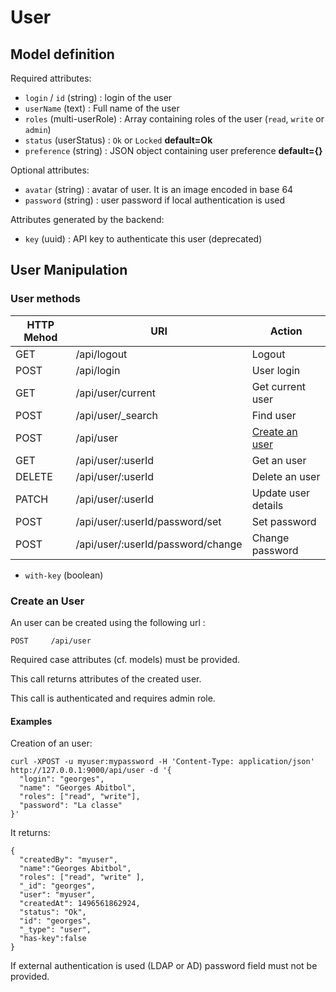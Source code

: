 # User

## Model definition

Required attributes:
 - `login` / `id` (string) : login of the user
 - `userName` (text) : Full name of the user
 - `roles` (multi-userRole) : Array containing roles of the user (`read`, `write` or `admin`)
 - `status` (userStatus) : `Ok` or `Locked` **default=Ok**
 - `preference` (string) : JSON object containing user preference **default={}**

Optional attributes:
 - `avatar` (string) : avatar of user. It is an image encoded in base 64
 - `password` (string) : user password if local authentication is used

Attributes generated by the backend:
 - `key` (uuid) : API key to authenticate this user (deprecated)

## User Manipulation

### User methods

|HTTP Mehod |URI                                     |Action                                |
|-----------|----------------------------------------|--------------------------------------|
|GET        |/api/logout                             |Logout
|POST       |/api/login                              |User login
|GET        |/api/user/current                       |Get current user
|POST       |/api/user/_search                       |Find user
|POST       |/api/user                               |[Create an user](#create-an-user)     |
|GET        |/api/user/:userId                       |Get an user
|DELETE     |/api/user/:userId                       |Delete an user
|PATCH      |/api/user/:userId                       |Update user details
|POST       |/api/user/:userId/password/set          |Set password
|POST       |/api/user/:userId/password/change       |Change password


- `with-key` (boolean)

### Create an User

An user can be created using the following url :
```
POST     /api/user
```
Required case attributes (cf. models) must be provided.

This call returns attributes of the created user.

This call is authenticated and requires admin role.

#### Examples
Creation of an user:
```
curl -XPOST -u myuser:mypassword -H 'Content-Type: application/json' http://127.0.0.1:9000/api/user -d '{
  "login": "georges",
  "name": "Georges Abitbol",
  "roles": ["read", "write"],
  "password": "La classe"
}'
```
It returns:
```
{
  "createdBy": "myuser",
  "name":"Georges Abitbol",
  "roles": ["read", "write" ],
  "_id": "georges",
  "user": "myuser",
  "createdAt": 1496561862924,
  "status": "Ok",
  "id": "georges",
  "_type": "user",
  "has-key":false
}
```
If external authentication is used (LDAP or AD) password field must not be provided.
